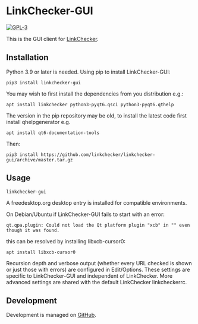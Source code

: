 # LinkChecker-GUI

[![GPL-3](https://img.shields.io/badge/license-GPL3-d49a6a.svg)](https://opensource.org/licenses/GPL-3.0)

This is the GUI client for [LinkChecker](https://linkchecker.github.io/linkchecker/).

## Installation

Python 3.9 or later is needed. Using pip to install LinkChecker-GUI:

`pip3 install linkchecker-gui`

You may wish to first install the dependencies from you distribution e.g.:

`apt install linkchecker python3-pyqt6.qsci python3-pyqt6.qthelp`

The version in the pip repository may be old, to install the latest code first
install qhelpgenerator e.g.

`apt install qt6-documentation-tools`

Then:

`pip3 install https://github.com/linkchecker/linkchecker-gui/archive/master.tar.gz`

## Usage

`linkchecker-gui`

A freedesktop.org desktop entry is installed for compatible environments.

On Debian/Ubuntu if LinkChecker-GUI fails to start with an error:

    qt.qpa.plugin: Could not load the Qt platform plugin "xcb" in "" even though it was found.

this can be resolved by installing libxcb-cursor0:

`apt install libxcb-cursor0`

Recursion depth and verbose output (whether every URL checked is shown or just those with errors)
are configured in Edit/Options. These settings are specific to LinkChecker-GUI and independent
of LinkChecker. More advanced settings are shared with the default LinkChecker linkcheckerrc.

## Development

Development is managed on [GitHub](https://github.com/linkchecker/linkchecker-gui).
